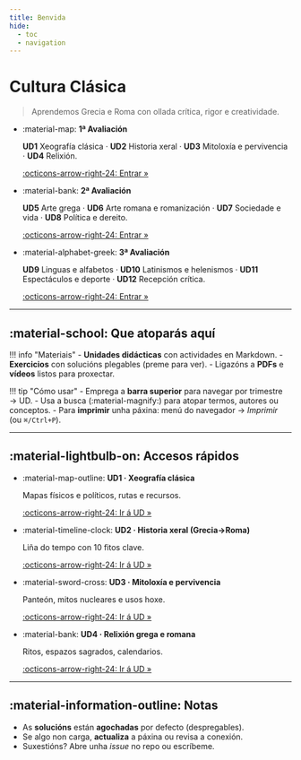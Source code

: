 ```yaml
---
title: Benvida
hide:
  - toc
  - navigation
---
```


# Cultura Clásica

> Aprendemos Grecia e Roma con ollada crítica, rigor e creatividade.

<div class="grid cards" markdown>

-   :material-map: **1ª Avaliación**
    
    **UD1** Xeografía clásica · **UD2** Historia xeral · **UD3** Mitoloxía e pervivencia · **UD4** Relixión.
    
    [:octicons-arrow-right-24: Entrar »](UNIDADES/1AV/1/index.md)

-   :material-bank: **2ª Avaliación**
    
    **UD5** Arte grega · **UD6** Arte romana e romanización · **UD7** Sociedade e vida · **UD8** Política e dereito.
    
    [:octicons-arrow-right-24: Entrar »](UNIDADES/2AV/5/index.md)

-   :material-alphabet-greek: **3ª Avaliación**
    
    **UD9** Linguas e alfabetos · **UD10** Latinismos e helenismos · **UD11** Espectáculos e deporte · **UD12** Recepción crítica.
    
    [:octicons-arrow-right-24: Entrar »](UNIDADES/3AV/9/index.md)

</div>

---

## :material-school: Que atoparás aquí

!!! info "Materiais"
    - **Unidades didácticas** con actividades en Markdown.
    - **Exercicios** con solucións plegables (preme para ver).
    - Ligazóns a **PDFs** e **vídeos** listos para proxectar.

!!! tip "Cómo usar"
    - Emprega a **barra superior** para navegar por trimestre → UD.
    - Usa a busca (:material-magnify:) para atopar termos, autores ou conceptos.
    - Para **imprimir** unha páxina: menú do navegador → *Imprimir* (ou `⌘/Ctrl+P`).

---

## :material-lightbulb-on: Accesos rápidos

<div class="grid cards" markdown>

-   :material-map-outline: **UD1 · Xeografía clásica**

    Mapas físicos e políticos, rutas e recursos.
    
    [:octicons-arrow-right-24: Ir á UD »](UNIDADES/1AV/1/index.md)

-   :material-timeline-clock: **UD2 · Historia xeral (Grecia→Roma)**
    
    Liña do tempo con 10 fitos clave.
    
    [:octicons-arrow-right-24: Ir á UD »](UNIDADES/1AV/2/index.md)

-   :material-sword-cross: **UD3 · Mitoloxía e pervivencia**
    
    Panteón, mitos nucleares e usos hoxe.
    
    [:octicons-arrow-right-24: Ir á UD »](UNIDADES/1AV/3/index.md)

-   :material-bank: **UD4 · Relixión grega e romana**
    
    Ritos, espazos sagrados, calendarios.
    
    [:octicons-arrow-right-24: Ir á UD »](UNIDADES/1AV/4/index.md)

</div>

---

## :material-information-outline: Notas

- As **solucións** están **agochadas** por defecto (despregables).
- Se algo non carga, **actualiza** a páxina ou revisa a conexión.
- Suxestións? Abre unha *issue* no repo ou escríbeme.